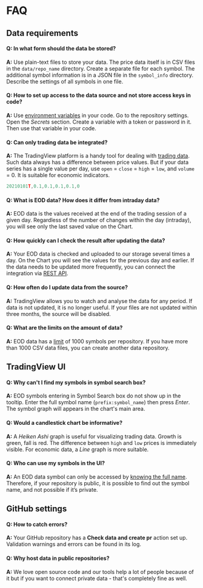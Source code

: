 [data_formats]: data.md#data-formats
[data_limits]: data.md#updating-the-data
[ui_symbol_search]: ui.md#symbol-search
[env_var]: https://docs.github.com/en/actions/learn-github-actions/environment-variables
[rest_api]: https://www.tradingview.com/brokerage-integration/

# FAQ

## Data requirements

#### Q: In what form should the data be stored?

__A:__ Use plain-text files to store your data.
The price data itself is in CSV files in the `data/repo_name` directory. Create a separate file for each symbol. 
The additional symbol information is in a JSON file in the `symbol_info` directory. Describe the settings of all symbols in one file.

#### Q: How to set up access to the data source and not store access keys in code?

__A:__ Use [environment variables][env_var] in your code.
Go to the repository settings. Open the _Secrets_ section. Create a variable with a token or password in it. Then use that variable in your code.

#### Q: Can only trading data be integrated?

__A:__ The TradingView platform is a handy tool for dealing with [trading data][data_formats]. 
Such data always has a difference between price values. 
But if your data series has a single value per day, use `open` = `close` = `high` = `low`, and `volume` = 0.
It is suitable for economic indicators.

```js
20210101T,0.1,0.1,0.1,0.1,0
```

#### Q: What is EOD data? How does it differ from intraday data?

__A:__ EOD data is the values received at the end of the trading session of a given day. 
Regardless of the number of changes within the day (intraday), you will see only the last saved value on the Chart.

#### Q: How quickly can I check the result after updating the data?

__A:__ Your EOD data is checked and uploaded to our storage several times a day. 
On the Chart you will see the values for the previous day and earlier.
If the data needs to be updated more frequently, you can connect the integration via [REST API][rest_api].

#### Q: How often do I update data from the source?

__A:__ TradingView allows you to watch and analyse the data for any period. 
If data is not updated, it is no longer useful.
If your files are not updated within three months, the source will be disabled.

#### Q: What are the limits on the amount of data?

__A:__ EOD data has a [limit][data_limits] of 1000 symbols per repository. 
If you have more than 1000 CSV data files, you can create another data repository.

## TradingView UI

#### Q: Why can't I find my symbols in symbol search box?

__A:__ EOD symbols entering in Symbol Search box do not show up in the tooltip.
Enter the full symbol name (`prefix:symbol_name`) then press _Enter_. The symbol graph will appears in the chart's main area.

#### Q: Would a candlestick chart be informative?

__A:__ A _Heiken Ashi_ graph is useful for visualizing trading data. Growth is green, fall is red.
The difference between `high` and `low` prices is immediately visible. For economic data, a _Line_ graph is more suitable.

#### Q: Who can use my symbols in the UI?

__A:__ An EOD data symbol can only be accessed by [knowing the full name][ui_symbol_search].
Therefore, if your repository is public, it is possible to find out the symbol name, and not possible if it’s private.

## GitHub settings

#### Q: How to catch errors?

__A:__ Your GitHub repository has a __Check data and create pr__ action set up. 
Validation warnings and errors can be found in its log.

#### Q: Why host data in public repositories?

__A:__ We love open source code and our tools help a lot of people because of it but if you want to connect private data - that's completely fine as well.

